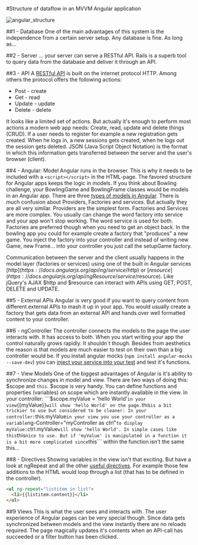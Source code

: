 #Structure of dataflow in an MVVM Angular application

![angular_structure](https://github.com/makersacademy/course/blob/master/images/mvvc_structure.png)

##1 - Database
One of the main advantages of this system is the independence from a certain server setup. Any database is fine. As long as...

##2 - Server
... your server can serve a RESTful API. Rails is a superb tool to query data from the database and deliver it through an API.

##3 - API
A [RESTful API](http://www.restapitutorial.com/lessons/httpmethods.html) is built on the internet protocol HTTP. Among others the protocol offers the following actions:
  - Post - create
  - Get - read
  - Update - update
  - Delete - delete

It looks like a limited set of actions. But actually it's enough to perform most actions a modern web app needs: Create, read, update and delete things (CRUD).  If a user needs to register for example a new registration gets created. When he logs in, a new sessions gets created, when he logs out the session gets deleted. JSON (Java Script Object Notation) is the format in which this information gets transferred between the server and the user's browser (client).

##4 - Angular: Model
Angular runs in the browser. This is why it needs to be included with a ```<script></script>``` in the HTML-page. The favored structure for Angular apps keeps the logic in models. If you think about Bowling challenge, your BowlingGame and BowlingFrame classes would be models in an Angular app. There are three [types of models in Angular](http://iffycan.blogspot.co.uk/2013/05/angular-service-or-factory.html). There is much confusion about Providers, Factories and services. But actually they are all very similar. Providers are the simplest form. Factories and Services are more complex. You usually can change the word factory into service and your app won't stop working. The word service is used for both. Factories are preferred though when you need to get an object back. In the bowling app you could for example create a factory that "produces" a new game. You inject the factory into your controller and instead of writing new Game, new Frame... into your controller you just call the setupGame factory.

Communication between the server and the client usually happens in the model layer (factories or services) using one of the built in Angular services [$http](https://docs.angularjs.org/api/ng/service/$http) or [$resource](https://docs.angularjs.org/api/ngResource/service/$resource). Like jQuery's AJAX $http and $resource can interact with APIs using GET, POST, DELETE and UPDATE.

##5 - External APIs
Angular is very good if you want to query content from different external APIs to mash it up in your app. You would usually create a factory that gets data from an external API and hands over well formatted content to your controller.

##6 - ngController
The controller connects the models to the page the user interacts with. It has access to both. When you start writing your app the control naturally grows rapidly. It shouldn´t though. Besides from aesthetics the reason is that models are much easier to test on their own than a big controller would be. If you install angular mocks (```npm install angular-mocks --save-dev```) you can [inject your service into your test](https://docs.angularjs.org/guide/services#unit-testing) and test it's functions.

##7 - View Models
One of the biggest advantages of Angular is it's ability to synchronize changes in model and view. There are two ways of doing this: $scope and ```this```. $scope is very handy. You can define functions and properties (variables) on scope which are instantly available in the view. In your controller: ```$scope.myValue = 'hello World'``` in your view ```{{myValue}}``` will show 'hello World' on the page. ```this``` is a bit trickier to use but considered to be cleaner:
In your controller: ```this.myValue``` in your view you use your controller as a variable ```ng-Controller="myController as ctrl"``` to display myValue: ```ctrl.myValue``` will show 'hello World'. In simple cases like this ```this``` nice to use. But if 'myValue' is manipulated in a function it is a bit more complicated since ```this``` within the function isn't the same this...

##8 - Directives
Showing variables in the view isn't that exciting. But have a look at ngRepeat and all the other [useful directives](https://docs.angularjs.org/api/ng/directive/). For example those few additions to the HTML would loop through a list (that has to be defined in the controller).

```HTML
<ul ng-repeat="listitem in list">
  <li>{{listitem.content}}</li>
</ul>
```

##9 Views
This is what the user sees and interacts with. The user experience of Angular pages can be very special though. Since data gets synchronized between models and the view instantly there are no reloads required. The page magically updates it's contents when an API-call has succeeded or a filter button has been clicked.



